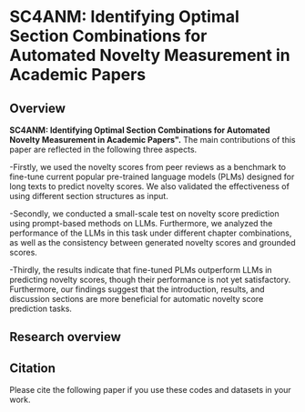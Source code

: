 # SC4ANM: Identifying Optimal Section Combinations for Automated Novelty Measurement in Academic Papers  


## Overview
<b>SC4ANM: Identifying Optimal Section Combinations for Automated Novelty Measurement in Academic Papers".</b>
The main contributions of this paper are reflected in the following three aspects.

-Firstly, we used the novelty scores from peer reviews as a benchmark to fine-tune current popular pre-trained language models (PLMs) designed for long texts to predict novelty scores. We also validated the effectiveness of using different section structures as input.

-Secondly, we conducted a small-scale test on novelty score prediction using prompt-based methods on LLMs. Furthermore, we analyzed the performance of the LLMs in this task under different chapter combinations, as well as the consistency between generated novelty scores and grounded scores.

-Thirdly, the results indicate that fine-tuned PLMs outperform LLMs in predicting novelty scores, though their performance is not yet satisfactory. Furthermore, our findings suggest that the introduction, results, and discussion sections are more beneficial for automatic novelty score prediction tasks.
## Research overview

## Citation
Please cite the following paper if you use these codes and datasets in your work.

> 
